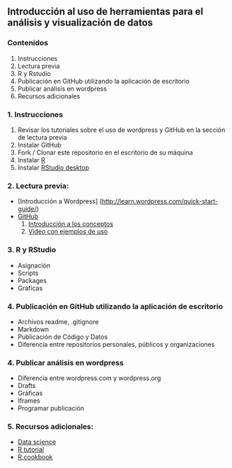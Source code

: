 ## Introducción al uso de herramientas para el análisis y visualización de datos


### Contenidos

1. Instrucciones
2. Lectura previa
3. R y Rstudio
4. Publicación en GitHub utilizando la aplicación de escritorio
5. Publicar análisis en wordpress
6. Recursos adicionales

### 1. Instrucciones
1. Revisar los tutoriales sobre el uso de wordpress y GitHub en la sección de lectura previa
2. Instalar GitHub
3. Fork / Clonar este repositorio en el escritorio de su máquina
4. Instalar [R](http://cran.itam.mx/)
5. Instalar [RStudio desktop](http://www.rstudio.com/products/rstudio/#Desk)

### 2. Lectura previa:
* [Introducción a Wordpress] (http://learn.wordpress.com/quick-start-guide/)
* [GitHub](https://github.com)
  1. [Introducción a los conceptos](http://readwrite.com/2013/09/30/understanding-github-a-journey-for-beginners-part-1)
  2. [Video con ejemplos de uso](https://www.youtube.com/watch?v=0fKg7e37bQE)

### 3. R y RStudio
* Asignación
* Scripts
* Packages
* Gráficas

### 4. Publicación en GitHub utilizando la aplicación de escritorio
* Archivos readme, .gitignore
* Markdown
* Publicación de Código y Datos
* Diferencia entre repositorios personales, públicos y organizaciones

### 4. Publicar análisis en wordpress
* Diferencia entre wordpress.com y wordpress.org
* Drafts
* Gráficas
* Iframes
* Programar publicación

### 5. Recursos adicionales:
* [Data science](https://github.com/josecarlosgonz/go)
* [R tutorial](http://www.statmethods.net/index.html)
* [R cookbook](http://www.cookbook-r.com/) 

